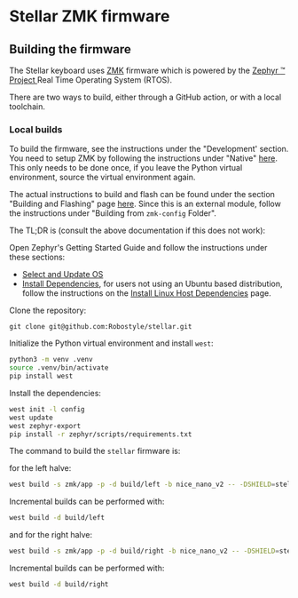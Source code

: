 # Stellar ZMK firmware


## Building the firmware

The Stellar keyboard uses [ZMK](https://zmk.dev/) firmware which is powered by the [Zephyr :tm: Project ](https://zephyrproject.org/) Real Time Operating System (RTOS).

There are two ways to build, either through a GitHub action, or with a local toolchain.

### Local builds

To build the firmware, see the instructions under the "Development' section. You need to setup ZMK by following the instructions under "Native" [here](https://zmk.dev/docs/development/local-toolchain/setup/native). This only needs to be done once, if you leave the Python virtual environment, source the virtual environment again. 

The actual instructions to build and flash can be found under the section "Building and Flashing" page [here](https://zmk.dev/docs/development/local-toolchain/build-flash). Since this is an external module, follow the instructions under "Building from `zmk-config` Folder".

The TL;DR is (consult the above documentation if this does not work):

Open Zephyr's Getting Started Guide and follow the instructions under these sections:

- [Select and Update OS](https://docs.zephyrproject.org/3.5.0/develop/getting_started/index.html#select-and-update-os)
- [Install Dependencies](https://docs.zephyrproject.org/3.5.0/develop/getting_started/index.html#install-dependencies), for users not using an Ubuntu based distribution, follow the
instructions on the [Install Linux Host Dependencies](https://docs.zephyrproject.org/3.5.0/develop/getting_started/installation_linux.html) page.

Clone the repository:

`git clone git@github.com:Robostyle/stellar.git`

Initialize the Python virtual environment and install `west`:

```sh
python3 -m venv .venv
source .venv/bin/activate
pip install west
```

Install the dependencies:

```sh
west init -l config
west update
west zephyr-export
pip install -r zephyr/scripts/requirements.txt
```

The command to build the `stellar` firmware is:

for the left halve:

```sh
west build -s zmk/app -p -d build/left -b nice_nano_v2 -- -DSHIELD=stellar_left -DZMK_CONFIG="/full/path/to/stellar/firmware/zmk/config"
```

Incremental builds can be performed with:

```sh
west build -d build/left
```

and for the right halve:

```sh
west build -s zmk/app -p -d build/right -b nice_nano_v2 -- -DSHIELD=stellar_right -DZMK_CONFIG="/full/path/to/stellar/firmware/zmk/config"
```

 
Incremental builds can be performed with:

```sh
west build -d build/right
```

